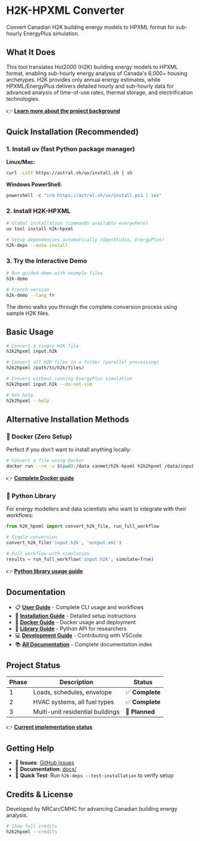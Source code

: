 # H2K-HPXML Converter

Convert Canadian H2K building energy models to HPXML format for sub-hourly EnergyPlus simulation.

## What It Does

This tool translates Hot2000 (H2K) building energy models to HPXML format, enabling sub-hourly energy analysis of Canada's 6,000+ housing archetypes. H2K provides only annual energy estimates, while HPXML/EnergyPlus delivers detailed hourly and sub-hourly data for advanced analysis of time-of-use rates, thermal storage, and electrification technologies.

👉 **[Learn more about the project background](docs/BACKGROUND.md)**

## Quick Installation (Recommended)

### 1. Install uv (fast Python package manager)

**Linux/Mac:**
```bash
curl -LsSf https://astral.sh/uv/install.sh | sh
```

**Windows PowerShell:**
```powershell
powershell -c "irm https://astral.sh/uv/install.ps1 | iex"
```

### 2. Install H2K-HPXML

```bash
# Global installation (commands available everywhere)
uv tool install h2k-hpxml

# Setup dependencies automatically (OpenStudio, EnergyPlus)
h2k-deps --auto-install
```

### 3. Try the Interactive Demo

```bash
# Run guided demo with example files
h2k-demo

# French version
h2k-demo --lang fr
```

The demo walks you through the complete conversion process using sample H2K files.

## Basic Usage

```bash
# Convert a single H2K file
h2k2hpxml input.h2k

# Convert all H2K files in a folder (parallel processing)
h2k2hpxml /path/to/h2k/files/

# Convert without running EnergyPlus simulation
h2k2hpxml input.h2k --do-not-sim

# Get help
h2k2hpxml --help
```

## Alternative Installation Methods

### 🐳 Docker (Zero Setup)
Perfect if you don't want to install anything locally:
```bash
# Convert a file using Docker
docker run --rm -v $(pwd):/data canmet/h2k-hpxml h2k2hpxml /data/input.h2k
```
👉 **[Complete Docker guide](docs/DOCKER.md)**

### 🐍 Python Library
For energy modellers and data scientists who want to integrate with their workflows:
```python
from h2k_hpxml import convert_h2k_file, run_full_workflow

# Simple conversion
convert_h2k_file('input.h2k', 'output.xml')

# Full workflow with simulation
results = run_full_workflow('input.h2k', simulate=True)
```
👉 **[Python library usage guide](docs/LIBRARY.md)**

## Documentation

- 📋 **[User Guide](docs/USER_GUIDE.md)** - Complete CLI usage and workflows
- 🔧 **[Installation Guide](docs/INSTALLATION.md)** - Detailed setup instructions
- 🐳 **[Docker Guide](docs/DOCKER.md)** - Docker usage and deployment
- 🐍 **[Library Guide](docs/LIBRARY.md)** - Python API for researchers
- 💻 **[Development Guide](docs/DEVELOPMENT.md)** - Contributing with VSCode
- 📚 **[All Documentation](docs/)** - Complete documentation index

## Project Status

| Phase | Description | Status |
|-------|-------------|--------|
| 1 | Loads, schedules, envelope | ✅ **Complete** |
| 2 | HVAC systems, all fuel types | ✅ **Complete** |
| 3 | Multi-unit residential buildings | 🔄 **Planned** |

👉 **[Current implementation status](docs/status/status.md)**

## Getting Help

- 🐛 **Issues**: [GitHub Issues](https://github.com/canmet-energy/h2k-hpxml/issues)
- 📖 **Documentation**: [docs/](docs/)
- 🚀 **Quick Test**: Run `h2k-deps --test-installation` to verify setup

## Credits & License

Developed by NRCan/CMHC for advancing Canadian building energy analysis.

```bash
# Show full credits
h2k2hpxml --credits
```